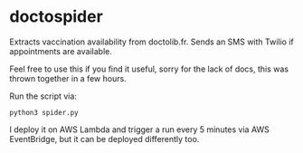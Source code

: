 # doctospider

Extracts vaccination availability from doctolib.fr. Sends an SMS with Twilio if appointments are available.

Feel free to use this if you find it useful, sorry for the lack of docs, this was thrown together in a few hours.

Run the script via:
```
python3 spider.py
```

I deploy it on AWS Lambda and trigger a run every 5 minutes via AWS EventBridge, but it can be deployed differently too. 
